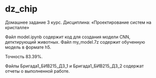 # dz_chip
Домашнее задание 3 курс. Дисциплина: «Проектирование систем на кристалле»

Файл model.ipynb содержит код для создания модели CNN, детктирующий животных.
Файл my_model.7z содержит обученную модель в формате h5.

Точность 83.39%.

Файлы Бригада1_БИВ215_ДЗ_1 и Бригада1_БИВ215_ДЗ_2 содержат отчеты о выполненной работе.
